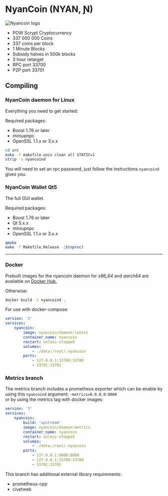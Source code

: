NyanCoin (NYAN, Ɲ)
===========

![Nyancoin logo](http://i.imgur.com/Jm2KFOD.png)

- POW Scrypt Cryptocurrency
- 337 000 000 Coins
- 337 coins per block
- 1 Minute Blocks
- Subsidy halves in 500k blocks
- 3 hour retarget
- RPC port 33700
- P2P port 33701

## Compiling ##

### NyanCoin daemon for Linux ###
Everything you need to get started:

Required packages:

- Boost 1.76 or later
- miniupnpc
- OpenSSL 1.1.x or 3.x.x

```sh
cd src
make -f makefile.unix clean all STATIC=1
strip -s nyancoind
```

You will need to set an rpc password, just follow the instructions `nyancoind` gives you.

### NyanCoin Wallet Qt5 ###
The full GUI wallet.

Required packages:

- Boost 1.76 or later
- Qt 5.x.x
- miniupnpc
- OpenSSL 1.1.x or 3.x.x

```sh
qmake
make -f Makefile.Release -j$(nproc)
```

--------------------------------------------------
### Docker ###
Prebuilt images for the nyancoin daemon for *x86_64* and *aarch64* are available on [Docker Hub.](https://hub.docker.com/repository/docker/nyancoin/daemon)

Otherwise:

```sh
docker build -t nyancoind .
```

For use with docker-compose:

```yaml
version: '3'
services:
    nyancoin:
        image: nyancoin/daemon:latest
        container_name: nyancoin
        restart: unless-stopped
        volumes:
            - ./data:/root/.nyancoin
        ports:
            - 127.0.0.1:33700:33700
            - 33701:33701
```


### Metrics branch ###

The metrics branch includes a prometheus exporter which can be enable by using this `nyancoind` argument: `-metrics=0.0.0.0:8080`  
or by using the metrics tag with docker images:

```yaml
version: '3'
services:
    nyancoin:
        build: 'upstream'
        image: nyancoin/daemon:metrics
        container_name: nyancoin
        restart: unless-stopped
        volumes:
            - ./data:/root/.nyancoin
        ports:
            - 127.0.0.1:8080:8080
            - 127.0.0.1:33700:33700
            - 33701:33701
```

This branch has additional external library requirements:

- prometheus-cpp
- civetweb
